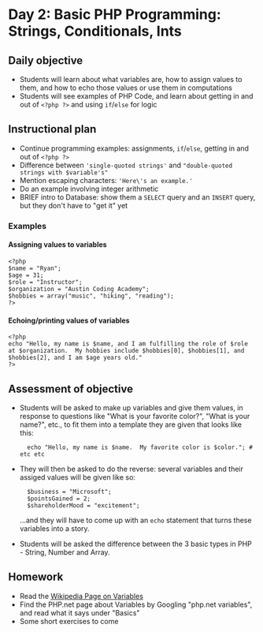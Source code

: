 # Day 2: Basic PHP Programming: Strings, Conditionals, Ints

## Daily objective

* Students will learn about what variables are, how to assign values to them, and how to echo those values or use them in computations
* Students will see examples of PHP Code, and learn about getting in and out of `<?php ?>` and using `if`/`else` for logic

## Instructional plan

* Continue programming examples: assignments, `if`/`else`, getting in and out of `<?php ?>`
* Difference between `'single-quoted strings'` and `"double-quoted strings with $variable's"`
* Mention escaping characters: `'Here\'s an example.'`
* Do an example involving integer arithmetic
* BRIEF intro to Database: show them a `SELECT` query and an `INSERT` query, but they don't have to "get it" yet

### Examples

#### Assigning values to variables

    <?php
    $name = "Ryan";
    $age = 31;
    $role = "Instructor";
    $organization = "Austin Coding Academy";
    $hobbies = array("music", "hiking", "reading");
    ?>
    
#### Echoing/printing values of variables

    <?php
    echo "Hello, my name is $name, and I am fulfilling the role of $role at $organization.  My hobbies include $hobbies[0], $hobbies[1], and $hobbies[2], and I am $age years old."
    ?>

## Assessment of objective

* Students will be asked to make up variables and give them values, in response to questions like "What is your favorite color?", "What is your name?", etc., to fit them into a template they are given that looks like this:

        echo "Hello, my name is $name.  My favorite color is $color."; # etc etc

* They will then be asked to do the reverse: several variables and their assiged values will be given like so:

        $business = "Microsoft";
        $pointsGained = 2;
        $shareholderMood = "excitement";

  ...and they will have to come up with an `echo` statement that turns these variables into a story.

* Students will be asked the difference between the 3 basic types in PHP - String, Number and Array.

## Homework

* Read the [Wikipedia Page on Variables](https://en.wikipedia.org/wiki/Variable_(computer_science))
* Find the PHP.net page about Variables by Googling "php.net variables", and read what it says under "Basics"
* Some short exercises to come

